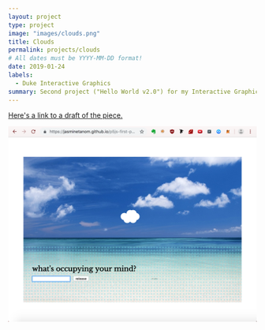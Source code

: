 ```yaml
---
layout: project
type: project
image: "images/clouds.png"
title: Clouds
permalink: projects/clouds
# All dates must be YYYY-MM-DD format!
date: 2019-01-24
labels:
  - Duke Interactive Graphics
summary: Second project ("Hello World v2.0") for my Interactive Graphics class, made using p5.js.
---
```


[Here's a link to a draft of the piece.](https://jasminetanom.github.io/p5js-first-proj-2.0/)

![Jasmine Tan](images/clouds.png)
